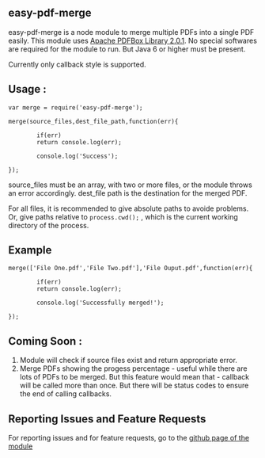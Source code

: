 ## easy-pdf-merge

easy-pdf-merge is a node module to merge multiple PDFs into a single PDF easily. This module uses [Apache PDFBox Library 2.0.1](http://pdfbox.apache.org). No special softwares are required for the module to run. But Java 6 or higher must be present.

Currently only callback style is supported.

## Usage :

```
var merge = require('easy-pdf-merge');

merge(source_files,dest_file_path,function(err){

        if(err)
        return console.log(err);

        console.log('Success');

});

```

source_files must be an array, with two or more files, or the module throws an error accordingly.
dest_file path is the destination for the merged PDF.

For all files, it is recommended to give absolute paths to avoide problems. Or, give paths relative to `process.cwd();` , which is the current working directory of the process.

## Example

```
merge(['File One.pdf','File Two.pdf'],'File Ouput.pdf',function(err){

        if(err)
        return console.log(err);

        console.log('Successfully merged!');

});
```

## Coming Soon :
  1. Module will check if source files exist and return appropriate error.
  2. Merge PDFs showing the progess percentage - useful while there are lots of PDFs to be merged. But this feature would mean that - callback will be called more than once. But there will be status codes to ensure the end of calling callbacks.

## Reporting Issues and Feature Requests

For reporting issues and for feature requests, go to the [github page of the module](https://github.com/karuppiah7890/easy-pdf-merge)

